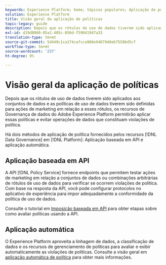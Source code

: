 ```yaml
---
keywords: Experience Platform; home; tópicos populares; Aplicação de políticas; Aplicação automática; Aplicação baseada em API; governança de dados
solution: Experience Platform
title: Visão geral da aplicação de políticas
topic-legacy: guide
description: Depois que os rótulos de uso de dados tiverem sido aplicados aos conjuntos de dados do Adobe Experience Platform e as políticas de uso de dados tiverem sido definidas para ações de marketing em relação a esses rótulos, os recursos de Governança de dados permitirão aplicar essas políticas e evitar operações de dados que constituam violações de política. Há dois métodos de aplicação de política fornecidos pelos recursos da Governança de dados na Plataforma, na aplicação baseada em API e na aplicação automática.
exl-id: d19d8060-85a1-405c-856d-f59041947a33
translation-type: tm+mt
source-git-commit: 5d449c1ca174cafcca988e9487940eb7550bd5cf
workflow-type: tm+mt
source-wordcount: '237'
ht-degree: 0%

---
```


# Visão geral da aplicação de políticas

Depois que os rótulos de uso de dados tiverem sido aplicados aos conjuntos de dados e as políticas de uso de dados tiverem sido definidas para ações de marketing em relação a esses rótulos, os recursos de Governança de dados do Adobe Experience Platform permitirão aplicar essas políticas e evitar operações de dados que constituam violações de política.

Há dois métodos de aplicação de política fornecidos pelos recursos [!DNL Data Governance] em [!DNL Platform]: Aplicação baseada em API e aplicação automática.

## Aplicação baseada em API

A API [!DNL Policy Service] fornece endpoints que permitem testar ações de marketing em relação a conjuntos de dados ou combinações arbitrárias de rótulos de uso de dados para verificar se ocorrem violações de política. Com base na resposta da API, você pode configurar protocolos no aplicativo de experiência para impor adequadamente a conformidade da política de uso de dados.

Consulte o tutorial em [Imposição baseada em API](./api-enforcement.md) para obter etapas sobre como avaliar políticas usando a API.

## Aplicação automática

O Experience Platform aproveita a linhagem de dados, a classificação de dados e os recursos de gerenciamento de políticas para avaliar e exibir automaticamente as violações de políticas. Consulte a visão geral em [aplicação automática de política](./auto-enforcement.md) para obter mais informações.
